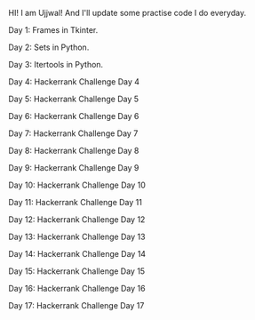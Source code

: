 HI! I am Ujjwal! And I'll update some practise code I do everyday. 

Day 1: Frames in Tkinter.

Day 2: Sets in Python.

Day 3: Itertools in Python. 

Day 4: Hackerrank Challenge Day 4

Day 5: Hackerrank Challenge Day 5

Day 6: Hackerrank Challenge Day 6

Day 7: Hackerrank Challenge Day 7

Day 8: Hackerrank Challenge Day 8

Day 9: Hackerrank Challenge Day 9

Day 10: Hackerrank Challenge Day 10

Day 11: Hackerrank Challenge Day 11

Day 12: Hackerrank Challenge Day 12

Day 13: Hackerrank Challenge Day 13

Day 14: Hackerrank Challenge Day 14

Day 15: Hackerrank Challenge Day 15

Day 16: Hackerrank Challenge Day 16

Day 17: Hackerrank Challenge Day 17
